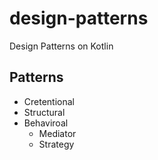 # design-patterns

Design Patterns on Kotlin

## Patterns

* Cretentional
* Structural
* Behaviroal
  * Mediator
  * Strategy

